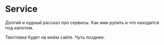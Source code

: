 # Service

Долгий и нудный рассказ про сервисы. Как ими рулить и что находится под
капотом.

Текстовка будет на моём сайте. Чуть позднее.
